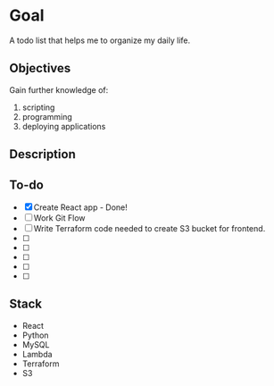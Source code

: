 # Goal

A todo list that helps me to organize my daily life.

## Objectives

Gain further knowledge of:

1. scripting
2. programming
3. deploying applications

## Description

## To-do

- [x] Create React app - Done!
- [ ] Work Git Flow
- [ ] Write Terraform code needed to create S3 bucket for frontend.
- [ ]
- [ ]
- [ ]
- [ ]
- [ ]

## Stack

- React
- Python
- MySQL
- Lambda
- Terraform
- S3
